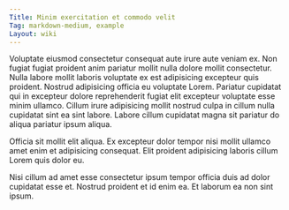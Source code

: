 ```yaml
---
Title: Minim exercitation et commodo velit
Tag: markdown-medium, example
Layout: wiki
---
```

Voluptate eiusmod consectetur consequat aute irure aute veniam ex. Non fugiat fugiat proident anim pariatur mollit nulla dolore mollit consectetur. Nulla labore mollit laboris voluptate ex est adipisicing excepteur quis proident. Nostrud adipisicing officia eu voluptate Lorem. Pariatur cupidatat qui in excepteur dolore reprehenderit fugiat elit excepteur voluptate esse minim ullamco. Cillum irure adipisicing mollit nostrud culpa in cillum nulla cupidatat sint ea sint labore. Labore cillum cupidatat magna sit pariatur do aliqua pariatur ipsum aliqua.

Officia sit mollit elit aliqua. Ex excepteur dolor tempor nisi mollit ullamco amet enim et adipisicing consequat. Elit proident adipisicing laboris cillum Lorem quis dolor eu.

Nisi cillum ad amet esse consectetur ipsum tempor officia duis ad dolor cupidatat esse et. Nostrud proident et id enim ea. Et laborum ea non sint ipsum.
